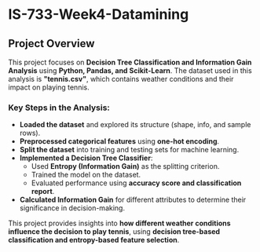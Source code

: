 # IS-733-Week4-Datamining
## Project Overview  

This project focuses on **Decision Tree Classification and Information Gain Analysis** using **Python, Pandas, and Scikit-Learn**. The dataset used in this analysis is **"tennis.csv"**, which contains weather conditions and their impact on playing tennis.

### Key Steps in the Analysis:
- **Loaded the dataset** and explored its structure (shape, info, and sample rows).
- **Preprocessed categorical features** using **one-hot encoding**.
- **Split the dataset** into training and testing sets for machine learning.
- **Implemented a Decision Tree Classifier**:
  - Used **Entropy (Information Gain)** as the splitting criterion.
  - Trained the model on the dataset.
  - Evaluated performance using **accuracy score and classification report**.
- **Calculated Information Gain** for different attributes to determine their significance in decision-making.

This project provides insights into **how different weather conditions influence the decision to play tennis**, using **decision tree-based classification and entropy-based feature selection**.
